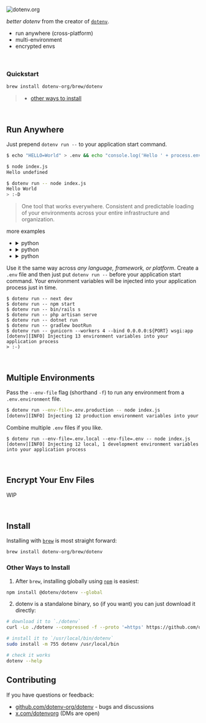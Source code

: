 ![dotenv.org](https://dotenv.org/better-banner.png)

*better dotenv* from the creator of [`dotenv`](https://github.com/motdotla/dotenv).

* run anywhere (cross-platform)
* multi-environment
* encrypted envs

&nbsp;


### Quickstart

```sh
brew install dotenv-org/brew/dotenv
```
> * [other ways to install](#other-ways-to-install)

&nbsp;

## Run Anywhere

Just prepend `dotenv run --` to your application start command.

```sh
$ echo "HELLO=World" > .env && echo "console.log('Hello ' + process.env.HELLO)" > index.js

$ node index.js
Hello undefined

$ dotenv run -- node index.js
Hello World
> :-D
```
> One tool that works everywhere. Consistent and predictable loading of your environments across your entire infrastructure and organization.

more examples

* <details><summary>python</summary><br>
  ```sh
  $ echo "import os;print("Hello " + os.getenv("HELLO", ''))" > index.py

  $ python3 index.py
  Hello

  $ dotenv run -- python3 index.py
  Hello World
  > :-D
  ```
  </details>

* <details><summary>python</summary><br>
  ```sh
  $ echo "import os;print("Hello " + os.getenv("HELLO", ''))" > index.py

  $ python3 index.py
  Hello

  $ dotenv run -- python3 index.py
  Hello World
  > :-D
  ```
  </details>

* <details><summary>python</summary><br>
  ```sh
  $ echo "<?php echo \"Hello {$_SERVER['HELLO']}\";" > index.php

  $ php index.php
  Hello

  $ dotenv run -- php index.php
  Hello World
  > :-D
  ```
  </details>

Use it the same way across *any language, framework, or platform*. Create a `.env` file and then just put `dotenv run --` before your application start command. Your environment variables will be injected into your application process just in time.

```
$ dotenv run -- next dev
$ dotenv run -- npm start
$ dotenv run -- bin/rails s
$ dotenv run -- php artisan serve
$ dotenv run -- dotnet run
$ dotenv run -- gradlew bootRun
$ dotenv run -- gunicorn --workers 4 --bind 0.0.0.0:${PORT} wsgi:app
[dotenv][INFO] Injecting 13 environment variables into your application process
> :-)

```

&nbsp;

## Multiple Environments

Pass the `--env-file` flag (shorthand `-f`) to run any environment from a `.env.environment` file.

```sh
$ dotenv run --env-file=.env.production -- node index.js
[dotenv][INFO] Injecting 12 production environment variables into your application process
```

Combine multiple `.env` files if you like.

```
$ dotenv run --env-file=.env.local --env-file=.env -- node index.js
[dotenv][INFO] Injecting 12 local, 1 development environment variables into your application process
```

&nbsp;

## Encrypt Your Env Files

WIP

&nbsp;

## Install

Installing with [`brew`](https://brew.sh) is most straight forward:

```sh
brew install dotenv-org/brew/dotenv
```

### Other Ways to Install

1. After `brew`, installing globally using [`npm`](https://www.npmjs.com/package/@dotenv/dotenv) is easiest:

```sh
npm install @dotenv/dotenv --global
```

2. dotenv is a standalone binary, so (if you want) you can just download it directly:

```sh
# download it to `./dotenv`
curl -Lo ./dotenv --compressed -f --proto '=https' https://github.com/dotenv-org/dotenv/releases/latest/download/dotenv-$(uname)-$(uname -m).tar.gz

# install it to `/usr/local/bin/dotenv`
sudo install -m 755 dotenv /usr/local/bin

# check it works
dotenv --help
```

## Contributing

If you have questions or feedback:

* [github.com/dotenv-org/dotenv](https://github.com/dotenv-org/dotenv) - bugs and discussions
* [x.com/dotenvorg](https://x.com/dotenvorg) (DMs are open)
